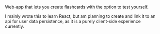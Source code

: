 Web-app that lets you create flashcards with the option to test yourself. 

I mainly wrote this to learn React, but am planning to create and link it to an api for user data persistence, as it is a purely client-side experience currently.
